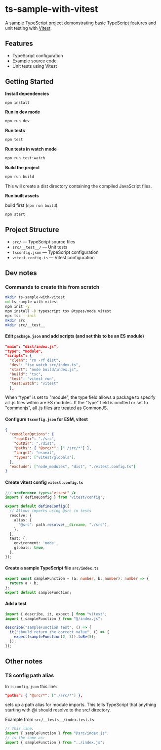 # ts-sample-with-vitest

A sample TypeScript project demonstrating basic TypeScript features and unit testing with [Vitest](https://vitest.dev/).

## Features

- TypeScript configuration
- Example source code
- Unit tests using Vitest

## Getting Started

**Install dependencies**

```bash
npm install
```

**Run in dev mode**

```bash
npm run dev
```

**Run tests**

```bash
npm test
```

**Run tests in watch mode**

```bash
npm run test:watch
```

**Build the project**

```bash
npm run build
```

This will create a dist directory containing the compiled JavaScript files.

**Run built assets**

build first (`npm run build`)

```bash
npm start
```

## Project Structure

- `src/` — TypeScript source files
- `src/__test__/` — Unit tests
- `tsconfig.json` — TypeScript configuration
- `vitest.config.ts` — Vitest configuration

## Dev notes

### Commands to create this from scratch

```bash
mkdir ts-sample-with-vitest
cd ts-sample-with-vitest
npm init -y
npm install -D typescript tsx @types/node vitest
npx tsc --init
mkdir src
mkdir src/__test__
```

#### Edit `package.json` and add scripts (and set this to be an ES module)

```JSON
"main": "dist/index.js",
"type": "module",
"scripts": {
  "clean": "rm -rf dist",
  "dev": "tsx watch src/index.ts",
  "start": "node build/index.js",
  "build": "tsc",
  "test": "vitest run",
  "test:watch": "vitest"
  },
```

When “type” is set to "module", the type field allows a package to specify all .js files within are ES modules. If the "type" field is omitted or set to "commonjs", all .js files are treated as CommonJS.

#### Configure `tsconfig.json` for ESM, vitest

```JSON
{
  "compilerOptions": {
    "rootDir": "./src",
    "outDir": "./dist",
    "paths": { "@src/*": ["./src/*"] },
    "target": "esnext",
    "types": ["vitest/globals"],
  },
  "exclude": ["node_modules", "dist", "./vitest.config.ts"]
}
```

#### Create vitest config `vitest.config.ts`

```TypeScript
/// <reference types="vitest" />
import { defineConfig } from 'vitest/config';

export default defineConfig({
  // Allows imports using @src in tests
  resolve: {
    alias: {
      "@src": path.resolve(__dirname, "./src"),
    },
  },
  test: {
    environment: 'node',
    globals: true,
  },
});
```

#### Create a sample TypeScript file `src/index.ts`

```TypeScript
export const sampleFunction = (a: number, b: number): number => {
  return a + b;
};
export default sampleFunction;
```

#### Add a test

```TypeScript
import { describe, it, expect } from "vitest";
import { sampleFunction } from "@/index.js";

describe("sampleFunction test", () => {
  it("should return the correct value", () => {
    expect(sampleFunction(2, 3)).toBe(5);
  });
});
```

## Other notes

### TS config path alias

In `tsconfig.json` this line:

```JSON
"paths": { "@src/*": ["./src/*"] },
```

sets up a path alias for module imports. This tells TypeScript that anything starting with @/ should resolve to the src/ directory.

Example from `src/__tests__/index.test.ts`

```TypeScript
// This line:
import { sampleFunction } from "@src/index.js";
// is the same as:
import { sampleFunction } from "../index.js";
```
